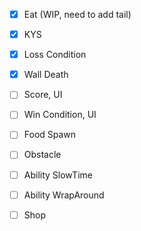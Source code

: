 - [x] Eat (WIP, need to add tail)
- [x] KYS
- [x] Loss Condition
- [x] Wall Death
- [ ] Score, UI
- [ ] Win Condition, UI
- [ ] Food Spawn
- [ ] Obstacle
- [ ] Ability SlowTime
- [ ] Ability WrapAround
- [ ] Shop











